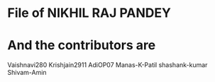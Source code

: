 # File of NIKHIL RAJ PANDEY <br>
# And the contributors are  <br>
Vaishnavi280
Krishjain2911
AdiOP07
Manas-K-Patil
shashank-kumar
Shivam-Amin
